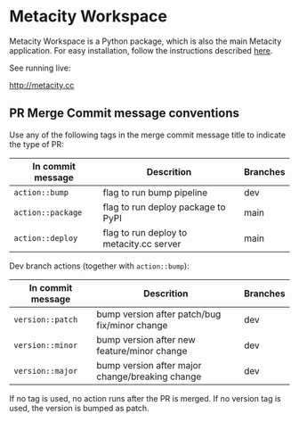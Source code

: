 # Metacity Workspace

Metacity Workspace is a Python package, which is also the main Metacity application. For easy installation, follow the instructions described [here](https://github.com/MetacitySuite/Metacity-Guide).

See running live:

http://metacity.cc


## PR Merge Commit message conventions
Use any of the following tags in the merge commit message title to indicate the type of PR:

| In commit message | Descrition | Branches |
| ---------------------- | ----------- | ------- |
| `action::bump` | flag to run bump pipeline | dev |
| `action::package` | flag to run deploy package to PyPI | main |
| `action::deploy` | flag to run deploy to metacity.cc server | main |

Dev branch actions (together with `action::bump`):

| In commit message | Descrition | Branches |
| ---------------------- | ----------- | ------- |
| `version::patch` | bump version after patch/bug fix/minor change | dev |
| `version::minor` | bump version after new feature/minor change | dev |
| `version::major` | bump version after major change/breaking change | dev |

If no tag is used, no action runs after the PR is merged. If no version tag is used, the version is bumped as patch.